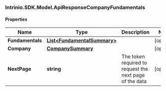 ### Intrinio.SDK.Model.ApiResponseCompanyFundamentals
#### Properties

Name | Type | Description | Notes
------------ | ------------- | ------------- | -------------
**Fundamentals** | [**List&lt;FundamentalSummary&gt;**](FundamentalSummary.md) |  | [optional] 
**Company** | [**CompanySummary**](CompanySummary.md) |  | [optional] 
**NextPage** | **string** | The token required to request the next page of the data | [optional] 

